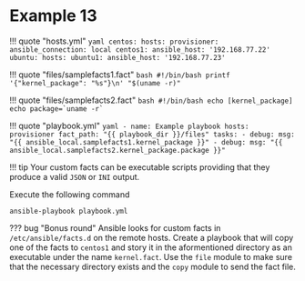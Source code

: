 # Example 13

!!! quote "hosts.yml"
    ```yaml
    centos:
      hosts:
        provisioner:
          ansible_connection: local
        centos1:
          ansible_host: '192.168.77.22'
    ubuntu:
      hosts:
        ubuntu1:
          ansible_host: '192.168.77.23'
    ```

!!! quote "files/samplefacts1.fact"
    ```bash
    #!/bin/bash
    printf '{"kernel_package": "%s"}\n' "$(uname -r)"
    ```

!!! quote "files/samplefacts2.fact"
    ```bash
    #!/bin/bash
    echo [kernel_package]
    echo package=`uname -r`
    ```

!!! quote "playbook.yml"
    ```yaml
    - name: Example playbook
      hosts: provisioner
      fact_path: "{{ playbook_dir }}/files"
      tasks:
        - debug:
            msg: "{{ ansible_local.samplefacts1.kernel_package }}"
        - debug:
            msg: "{{ ansible_local.samplefacts2.kernel_package.package }}"
    ```

!!! tip
    Your custom facts can be executable scripts providing that they produce a valid `JSON` or `INI` output.

Execute the following command
```
ansible-playbook playbook.yml
```

??? bug "Bonus round"
    Ansible looks for custom facts in `/etc/ansible/facts.d` on the remote hosts. Create a playbook that will copy one of the facts to `centos1` and story it in the aformentioned directory as an executable under the name `kernel.fact`. Use the `file` module to make sure that the necessary directory exists and the `copy` module to send the fact file.
